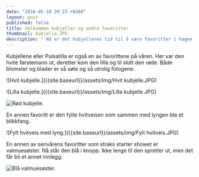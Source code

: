 ```yaml
---
date: "2016-05-18 20:23 +0200"
layout: post
published: false
title: Velkommen kubjeller og andre favoritter
thumbnail: Kubjelle.JPG
description: " Nå er det kubjellenes tid til å være favoritter i hagen. De kommer i flere farger med et utrolig flott bladverk.  "
---
```


Kubjellene eller Pulsatilla er også en av favorittene på våren. Her var den hvite førstemann ut, deretter kom den lilla og til slutt den røde. Både blomster og blader er så søte og så utrolig fotogene. 

![Hvit kubjelle.]({{site.baseurl}}/assets/img/Hvit kubjelle.JPG)

![Lilla kubjelle.]({{site.baseurl}}/assets/img/Lilla kubjelle.JPG)

![Rød kubjelle.]({{site.baseurl}}/assets/img/Kubjelle.JPG)

<!--more-->

En annen favoritt er den fylte hvitveisen som sammen med lyngen ble et blikkfang.

![Fylt hvitveis med lyng.]({{site.baseurl}}/assets/img/Fylt hvitveis.JPG)

En annen av senvårens favoritter som straks starter showet er valmuesøster. Nå står den blå i knopp. Ikke lenge til den spretter ut, men det får bli et annet innlegg.

![Blå valmuesøster.]({{site.baseurl}}/assets/img/Bl%C3%A5%20valmues%C3%B8ster.JPG)








